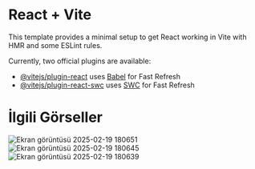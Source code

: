 # React + Vite

This template provides a minimal setup to get React working in Vite with HMR and some ESLint rules.

Currently, two official plugins are available:

- [@vitejs/plugin-react](https://github.com/vitejs/vite-plugin-react/blob/main/packages/plugin-react/README.md) uses [Babel](https://babeljs.io/) for Fast Refresh
- [@vitejs/plugin-react-swc](https://github.com/vitejs/vite-plugin-react-swc) uses [SWC](https://swc.rs/) for Fast Refresh


# İlgili Görseller

![Ekran görüntüsü 2025-02-19 180651](https://github.com/user-attachments/assets/ebf28b2c-7672-4e26-832a-14e60df18cea)
![Ekran görüntüsü 2025-02-19 180645](https://github.com/user-attachments/assets/dc5746f1-74b0-44f2-99db-1318c37b2825)
![Ekran görüntüsü 2025-02-19 180639](https://github.com/user-attachments/assets/6381e8f9-44d6-4548-8b16-e757e2562dcd)

